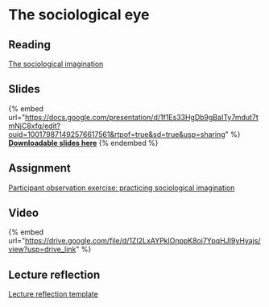 # The sociological eye

## Reading

[The sociological imagination](https://drive.google.com/file/d/113WEZbjnuSpN-yI-m96Ofs9_znzwHc7C/view?usp=sharing)

## Slides

{% embed url="https://docs.google.com/presentation/d/1f1Es33HgDb9gBaITy7mdut7tmNjC8xfq/edit?ouid=100179871492576617561&rtpof=true&sd=true&usp=sharing" %}
[**Downloadable slides here**](https://docs.google.com/presentation/d/1f1Es33HgDb9gBaITy7mdut7tmNjC8xfq/edit?usp=sharing\&ouid=100179871492576617561\&rtpof=true\&sd=true)
{% endembed %}

## Assignment

[Participant observation exercise: practicing sociological imagination](https://docs.google.com/document/d/1f0dQ756G824EYOTAV6CPgm8EIO5zK9cJ?rtpof=true\&usp=drive_fs)

## Video

{% embed url="https://drive.google.com/file/d/1ZI2LxAYPklOnppK8oi7YpqHJI9yHyajs/view?usp=drive_link" %}

## Lecture reflection

[Lecture reflection template](https://docs.google.com/document/d/1-6o9nt6Xskj-8L7c63x0jJhsOype6sbC?rtpof=true\&usp=drive_fs)
